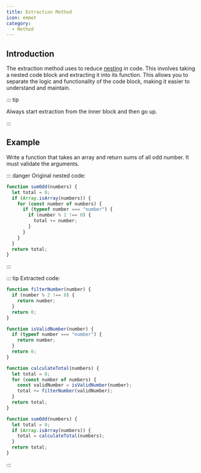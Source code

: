 ```yaml
---
title: Extraction Method
icon: emmet
category:
  - Method
---
```


## Introduction

The extraction method uses to reduce [nesting](/demo/page.md) in code. This involves taking a nested code block and extracting it into its function. This allows you to separate the logic and functionality of the code block, making it easier to understand and maintain.

::: tip

Always start extraction from the inner block and then go up.

:::

## Example

Write a function that takes an array and return sums of all odd number. It must validate the arguments.

::: danger Original nested code:

```js
function sumOdd(numbers) {
  let total = 0;
  if (Array.isArray(numbers)) {
    for (const number of numbers) {
      if (typeof number === "number") {
        if (number % 2 !== 0) {
          total += number;
        }
      }
    }
  }
  return total;
}
```

:::

::: tip Extracted code:

```js
function filterNumber(number) {
  if (number % 2 !== 0) {
    return number;
  }
  return 0;
}

function isValidNumber(number) {
  if (typeof number === "number") {
    return number;
  }
  return 0;
}

function calculateTotal(numbers) {
  let total = 0;
  for (const number of numbers) {
    const validNumber = isValidNumber(number);
    total += filterNumber(validNumber);
  }
  return total;
}

function sumOdd(numbers) {
  let total = 0;
  if (Array.isArray(numbers)) {
    total = calculateTotal(numbers);
  }
  return total;
}
```

:::

